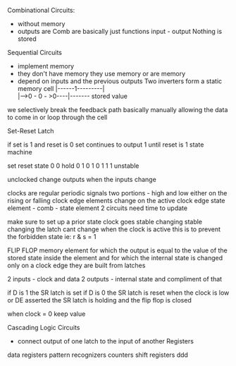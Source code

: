 Combinational Circuits:
- without memory 
- outputs are 
Comb are basically just functions 
input - output 
Nothing is stored


Sequential Circuits 
- implement memory
- they don't have memory they use memory or are memory 
- depend on inputs and the previous outputs 
Two inverters form a static memory cell 
|------1---------|	 
|-->0 - 0 - >0----|------- stored value

we selectively break the feedback path basically manually allowing the data to come in or loop through the cell 



Set-Reset Latch 

if set is 1 and reset is 0 
set continues to output 1 until reset is 1
state machine 

 set reset state
  0   0    hold
  0   1    0
  1   0    1
  1   1    unstable 

unclocked change outputs when the inputs change

clocks are regular periodic signals 
two portions - high and low 
either on the rising or falling clock edge 
elements change on the active clock edge 
state element - comb - state element 2
circuits need time to update 

make sure to set up a prior state 
clock goes 
stable changing stable changing 
the latch cant change when the clock is active 
this is to prevent the forbidden state ie: r & s = 1 


FLIP FLOP 
memory element for which the output is equal to the value of the stored state inside the element and for which the internal state is changed only on a clock edge 
they are built from latches

2 inputs - clock and data 
2 outputs - internal state and compliment of that

if D is 1 the SR latch is set if D is 0 the SR latch is reset
when the clock is low or DE asserted the SR latch is holding and the flip flop is closed  

when clock = 0 keep value 

Cascading Logic Circuits
- connect output of one latch to the input of another
Registers 

data registers 
pattern recognizers 
counters 
shift registers 
ddd